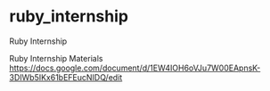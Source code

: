 # ruby_internship
Ruby Internship

Ruby Internship Materials
https://docs.google.com/document/d/1EW4IOH6oVJu7W00EApnsK-3DIWb5IKx61bEFEucNIDQ/edit